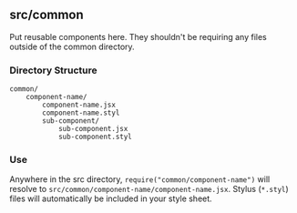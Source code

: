 ## src/common

Put reusable components here.  They shouldn't be requiring
any files outside of the common directory.  

### Directory Structure

    common/
        component-name/
            component-name.jsx
            component-name.styl
            sub-component/
                sub-component.jsx
                sub-component.styl

### Use

Anywhere in the src directory, `require("common/component-name")` will
resolve to `src/common/component-name/component-name.jsx`.  Stylus (`*.styl`) files will automatically be included in your style sheet.